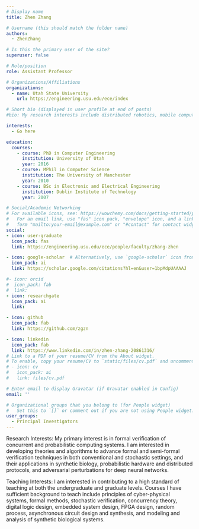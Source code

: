 ```yaml
---
# Display name
title: Zhen Zhang

# Username (this should match the folder name)
authors:
  - ZhenZhang

# Is this the primary user of the site?
superuser: false

# Role/position
role: Assistant Professor

# Organizations/Affiliations
organizations:
  - name: Utah State University
    url: https://engineering.usu.edu/ece/index

# Short bio (displayed in user profile at end of posts)
#bio: My research interests include distributed robotics, mobile computing and programmable matter.

interests:
  - Go here

education:
  courses:
    - course: PhD in Computer Engineering
      institution: University of Utah
      year: 2016
    - course: MPhil in Computer Science
      institution: The University of Manchester
      year: 2010
    - course: BSc in Electronic and Electrical Engineering
      institution: Dublin Institute of Technology
      year: 2007

# Social/Academic Networking
# For available icons, see: https://wowchemy.com/docs/getting-started/page-builder/#icons
#   For an email link, use "fas" icon pack, "envelope" icon, and a link in the
#   form "mailto:your-email@example.com" or "#contact" for contact widget.
social:
- icon: user-graduate
  icon_pack: fas
  link: https://engineering.usu.edu/ece/people/faculty/zhang-zhen

- icon: google-scholar  # Alternatively, use `google-scholar` icon from `ai` icon pack
  icon_pack: ai
  link: https://scholar.google.com/citations?hl=en&user=1bpMdpUAAAAJ

#- icon: orcid
#  icon_pack: fab
#  link:
- icon: researchgate
  icon_pack: ai
  link:

- icon: github
  icon_pack: fab
  link: https://github.com/zgzn

- icon: linkedin
  icon_pack: fab
  link: https://www.linkedin.com/in/zhen-zhang-20861316/
# Link to a PDF of your resume/CV from the About widget.
# To enable, copy your resume/CV to `static/files/cv.pdf` and uncomment the lines below.
# - icon: cv
#   icon_pack: ai
#   link: files/cv.pdf

# Enter email to display Gravatar (if Gravatar enabled in Config)
email: ''

# Organizational groups that you belong to (for People widget)
#   Set this to `[]` or comment out if you are not using People widget.
user_groups:
  - Principal Investigators
---
```

Research Interests:
My primary interest is in formal verification of concurrent and
probabilistic computing systems. I am interested in developing
theories and algorithms to advance formal and semi-formal verification
techniques in both conventional and stochastic settings, and their
applications in synthetic biology, probabilistic hardware and
distributed protocols, and adversarial perturbations for deep neural networks.

Teaching Interests:
I am interested in contributing to a high standard of teaching at both the undergraduate and graduate levels. Courses I have sufficient background to teach include principles of cyber-physical systems, formal methods, stochastic verification, concurrency theory, digital logic design, embedded system design, FPGA design, random process, asynchronous circuit design and synthesis, and modeling and analysis of synthetic biological systems.
